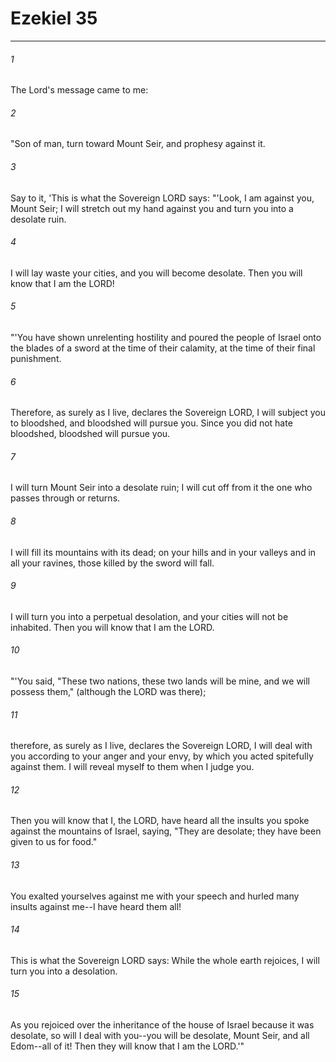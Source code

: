# Ezekiel 35
***



###### 1 
The Lord's message came to me: 

###### 2 
"Son of man, turn toward Mount Seir, and prophesy against it. 

###### 3 
Say to it, 'This is what the Sovereign LORD says: "'Look, I am against you, Mount Seir; I will stretch out my hand against you and turn you into a desolate ruin. 

###### 4 
I will lay waste your cities, and you will become desolate. Then you will know that I am the LORD! 

###### 5 
"'You have shown unrelenting hostility and poured the people of Israel onto the blades of a sword at the time of their calamity, at the time of their final punishment. 

###### 6 
Therefore, as surely as I live, declares the Sovereign LORD, I will subject you to bloodshed, and bloodshed will pursue you. Since you did not hate bloodshed, bloodshed will pursue you. 

###### 7 
I will turn Mount Seir into a desolate ruin; I will cut off from it the one who passes through or returns. 

###### 8 
I will fill its mountains with its dead; on your hills and in your valleys and in all your ravines, those killed by the sword will fall. 

###### 9 
I will turn you into a perpetual desolation, and your cities will not be inhabited. Then you will know that I am the LORD. 

###### 10 
"'You said, "These two nations, these two lands will be mine, and we will possess them," (although the LORD was there); 

###### 11 
therefore, as surely as I live, declares the Sovereign LORD, I will deal with you according to your anger and your envy, by which you acted spitefully against them. I will reveal myself to them when I judge you. 

###### 12 
Then you will know that I, the LORD, have heard all the insults you spoke against the mountains of Israel, saying, "They are desolate; they have been given to us for food." 

###### 13 
You exalted yourselves against me with your speech and hurled many insults against me--I have heard them all! 

###### 14 
This is what the Sovereign LORD says: While the whole earth rejoices, I will turn you into a desolation. 

###### 15 
As you rejoiced over the inheritance of the house of Israel because it was desolate, so will I deal with you--you will be desolate, Mount Seir, and all Edom--all of it! Then they will know that I am the LORD.'"
